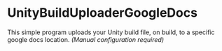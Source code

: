 # UnityBuildUploaderGoogleDocs
This simple program uploads your Unity build file, on build, to a specific google docs location. *(Manual configuration required)*
